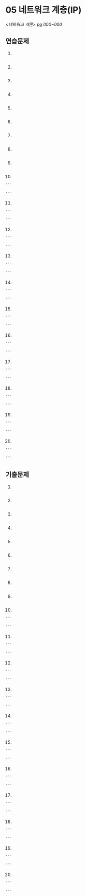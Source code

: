# 05 네트워크 계층(IP)

*<네트워크 개론> pg 000~000*



## 연습문제

1. 

   ```
   
   ```

2. 

   ```
   
   ```

3. 

   ```
   
   ```

4. 

   ```
   
   ```

5. 

   ```
   
   ```

6. 

   ```
   
   ```

7. 

   ```
   
   ```

8. 

   ```
   
   ```

9. 

   ```
   
   ```

10. 

    ```
    
    ```

11. 

    ```
    
    ```

12. 

    ```
    
    ```

13. 

    ```
    
    ```

14. 

    ```
    
    ```

15. 

    ```
    
    ```

16. 

    ```
    
    ```

17. 

    ```
    
    ```

18. 

    ```
    
    ```

19. 

    ```
    
    ```

20. 

    ```
    
    ```



## 기출문제

1. 

   ```
   
   ```

2. 

   ```
   
   ```

3. 

   ```
   
   ```

4. 

   ```
   
   ```

5. 

   ```
   
   ```

6. 

   ```
   
   ```

7. 

   ```
   
   ```

8. 

   ```
   
   ```

9. 

   ```
   
   ```

10. 

    ```
    
    ```

11. 

    ```
    
    ```

12. 

    ```
    
    ```

13. 

    ```
    
    ```

14. 

    ```
    
    ```

15. 

    ```
    
    ```

16. 

    ```
    
    ```

17. 

    ```
    
    ```

18. 

    ```
    
    ```

19. 

    ```
    
    ```

20. 

    ```
    
    ```

